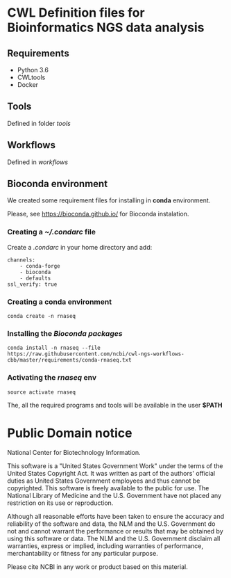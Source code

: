# CWL Definition files for Bioinformatics NGS data analysis

## Requirements
 
 * Python 3.6
 * CWLtools
 * Docker  

## Tools 
Defined in folder *tools*

## Workflows
Defined in *workflows*

## Bioconda environment

We created some requirement files for installing in **conda** environment. 

Please, see https://bioconda.github.io/ for Bioconda instalation.

### Creating a *~/.condarc* file

Create a *.condarc* in your home directory and add:

    channels:
        - conda-forge
        - bioconda
        - defaults
    ssl_verify: true

### Creating a conda environment

    conda create -n rnaseq
    
### Installing the *Bioconda packages*

    conda install -n rnaseq --file https://raw.githubusercontent.com/ncbi/cwl-ngs-workflows-cbb/master/requirements/conda-rnaseq.txt

### Activating the *rnaseq* env

    source activate rnaseq
    
The, all the required programs and tools will be available in the user **$PATH**

# Public Domain notice

National Center for Biotechnology Information.

This software is a "United States Government Work" under the terms of the United States
Copyright Act. It was written as part of the authors' official duties as United States
Government employees and thus cannot be copyrighted. This software is freely available
to the public for use. The National Library of Medicine and the U.S. Government have not
 placed any restriction on its use or reproduction.

Although all reasonable efforts have been taken to ensure the accuracy and reliability
of the software and data, the NLM and the U.S. Government do not and cannot warrant the
performance or results that may be obtained by using this software or data. The NLM and
the U.S. Government disclaim all warranties, express or implied, including warranties
of performance, merchantability or fitness for any particular purpose.

Please cite NCBI in any work or product based on this material.
